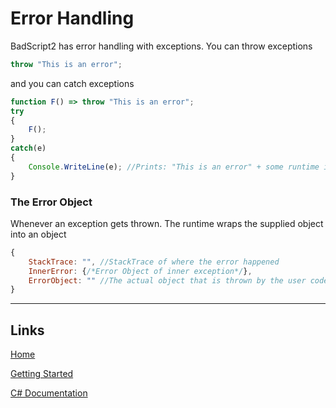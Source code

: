 # Error Handling

BadScript2 has error handling with exceptions.
You can throw exceptions
```js
throw "This is an error";
```

and you can catch exceptions
```js
function F() => throw "This is an error";
try
{
	F();
}
catch(e)
{
	Console.WriteLine(e); //Prints: "This is an error" + some runtime information such as file and line number.
}
```

### The Error Object
Whenever an exception gets thrown. The runtime wraps the supplied object into an object
```js
{
	StackTrace: "", //StackTrace of where the error happened
	InnerError: {/*Error Object of inner exception*/},
	ErrorObject: "" //The actual object that is thrown by the user code
}
```

___

## Links

[Home](https://bytechkr.github.io/BadScript2/)

[Getting Started](https://bytechkr.github.io/BadScript2/GettingStarted.html)

[C# Documentation](https://bytechkr.github.io/BadScript2/reference/index.html)